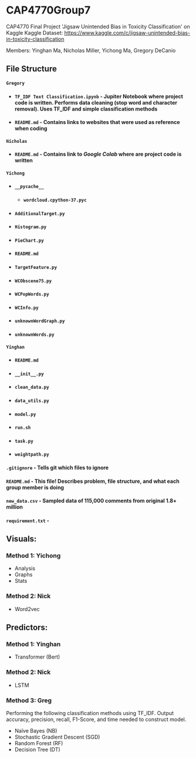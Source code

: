 
# CAP4770Group7
CAP4770 Final Project
'Jigsaw Unintended Bias in Toxicity Classification' on Kaggle
Kaggle Dataset: https://www.kaggle.com/c/jigsaw-unintended-bias-in-toxicity-classification

Members: Yinghan Ma, Nicholas Miller, Yichong Ma, Gregory DeCanio

## File Structure
#### `Gregory`
- #### `TF_IDF Text Classification.ipynb` - Jupiter Notebook where project code is written. Performs data cleaning (stop word and character removal). Uses TF_IDF and simple classification methods
- #### `README.md` - Contains links to websites that were used as reference when coding
#### `Nicholas`
- #### `README.md` - Contains link to *Google Colab* where are project code is written
#### `Yichong`
- #### `__pycache__`
	- #### `wordcloud.cpython-37.pyc`  
- #### `AdditionalTarget.py`
- #### `Histogram.py`
- #### `PieChart.py`  
- #### `README.md` 
- #### `TargetFeature.py`
- #### `WCObscene75.py`  
- #### `WCPopWords.py`
- #### `WCInfo.py`
- #### `unknownWordGraph.py`
- #### `unknownWords.py`    
#### `Yinghan`
- #### `README.md` 
- #### `__init__.py`
- #### `clean_data.py` 
- #### `data_utils.py`
- #### `model.py`
- #### `run.sh`
- #### `task.py`
- #### `weightpath.py`      
#### `.gitignore` - Tells git which files to ignore
#### `README.md` - This file! Describes problem, file structure, and what each group member is doing
#### `new_data.csv` - Sampled data of 115,000 comments from original 1.8+ million
#### `requirement.txt` - 

## Visuals:
### Method 1: Yichong
+ Analysis 
+ Graphs 
+ Stats

### Method 2: Nick 
+ Word2vec 

## Predictors:
### Method 1: Yinghan 
+ Transformer (Bert)

### Method 2: Nick
+ LSTM

### Method 3: Greg 
Performing the following classification methods using TF_IDF.
Output accuracy, precision, recall, F1-Score, and time needed to construct model.
+ Naïve Bayes (NB) 
+ Stochastic Gradient Descent (SGD)
+ Random Forest (RF)
+ Decision Tree (DT)
